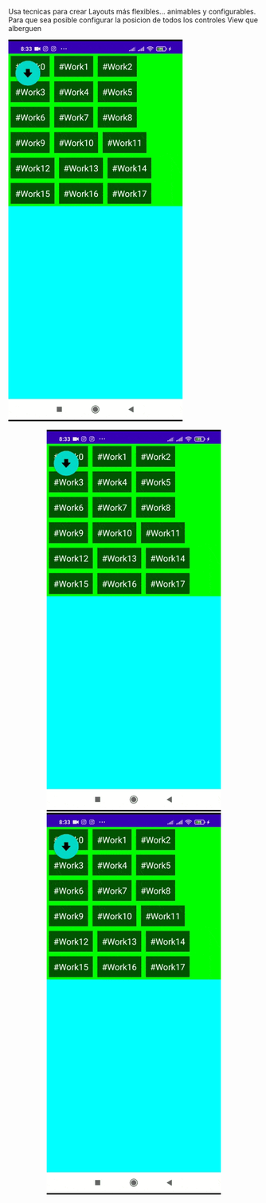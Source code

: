 Usa tecnicas para crear Layouts más flexibles... animables y configurables.
Para que sea posible configurar la posicion de todos los controles View que alberguen

![alt text](captura.gif?raw=true)
<p align="center">
  <img src="captura.gif" width="350" title="hover text">
  <img src="captura.gif" width="350" alt="accessibility text">
</p>
